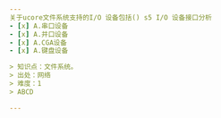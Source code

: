 ```yaml
---
关于ucore文件系统支持的I/O 设备包括() s5 I/O 设备接口分析
- [x] A.串口设备
- [x] A.并口设备
- [x] A.CGA设备
- [x] A.键盘设备

> 知识点：文件系统。
> 出处：网络
> 难度：1
> ABCD

---
```


